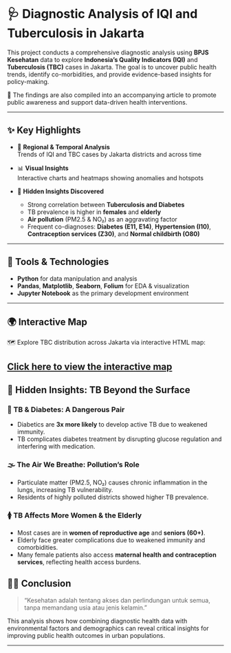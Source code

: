 # 🩺 Diagnostic Analysis of IQI and Tuberculosis in Jakarta

This project conducts a comprehensive diagnostic analysis using **BPJS Kesehatan** data to explore **Indonesia’s Quality Indicators (IQI)** and **Tuberculosis (TBC)** cases in Jakarta. The goal is to uncover public health trends, identify co-morbidities, and provide evidence-based insights for policy-making.

📄 The findings are also compiled into an accompanying article to promote public awareness and support data-driven health interventions.

---

## ✨ Key Highlights

- 📍 **Regional & Temporal Analysis**  
  Trends of IQI and TBC cases by Jakarta districts and across time

- 📊 **Visual Insights**  
  Interactive charts and heatmaps showing anomalies and hotspots

- 🧩 **Hidden Insights Discovered**  
  - Strong correlation between **Tuberculosis and Diabetes**  
  - TB prevalence is higher in **females** and **elderly**  
  - **Air pollution** (PM2.5 & NO₂) as an aggravating factor  
  - Frequent co-diagnoses: **Diabetes (E11, E14)**, **Hypertension (I10)**, **Contraception services (Z30)**, and **Normal childbirth (O80)**

---

## 🧪 Tools & Technologies

- **Python** for data manipulation and analysis  
- **Pandas**, **Matplotlib**, **Seaborn**, **Folium** for EDA & visualization  
- **Jupyter Notebook** as the primary development environment  

---

## 🌍 Interactive Map
🗺️ Explore TBC distribution across Jakarta via interactive HTML map:  

[Click here to view the interactive map](https://chellecia.github.io/Diagnostics-Analysis-Article/jakarta_aqi_map_with_wider_labels.html)
---

## 🔎 Hidden Insights: TB Beyond the Surface

### 💉 TB & Diabetes: A Dangerous Pair
- Diabetics are **3x more likely** to develop active TB due to weakened immunity.
- TB complicates diabetes treatment by disrupting glucose regulation and interfering with medication.

### 🌫️ The Air We Breathe: Pollution’s Role
- Particulate matter (PM2.5, NO₂) causes chronic inflammation in the lungs, increasing TB vulnerability.
- Residents of highly polluted districts showed higher TB prevalence.

### 🚺 TB Affects More Women & the Elderly
- Most cases are in **women of reproductive age** and **seniors (60+)**.
- Elderly face greater complications due to weakened immunity and comorbidities.
- Many female patients also access **maternal health and contraception services**, reflecting health access burdens.


## 👩‍⚕️ Conclusion

> “Kesehatan adalah tentang akses dan perlindungan untuk semua, tanpa memandang usia atau jenis kelamin.”  

This analysis shows how combining diagnostic health data with environmental factors and demographics can reveal critical insights for improving public health outcomes in urban populations.

---
